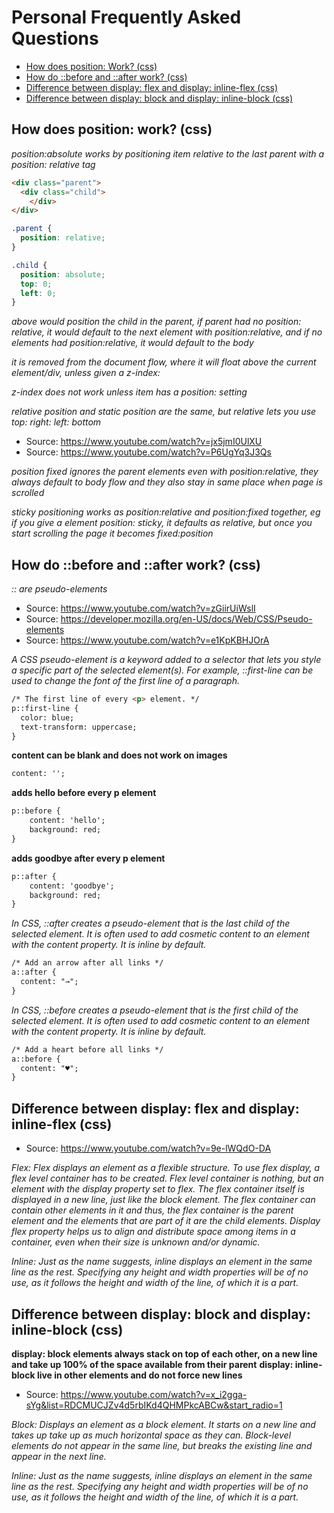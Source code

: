 # Personal Frequently Asked Questions

- [How does position: Work? (css)](#how-does-position:-work?-(css))
- [How do ::before and ::after work? (css)](#how-do-::before-and-::after-work?-(css))
- [Difference between display: flex and display: inline-flex (css)](#difference-between-display:-flex-and-display:-inline-flex-(css))
- [Difference between display: block and display: inline-block (css)](#difference-between-display:-block-and-display:-inline-block-(css))

## How does position: work? (css)

*position:absolute works by positioning item relative to the last parent with a position: relative tag*

```html
<div class="parent">
  <div class="child">
    </div>
</div>
```

```css
.parent {
  position: relative;
}

.child {
  position: absolute;
  top: 0;
  left: 0;
}
```
*above would position the child in the parent, if parent had no position: relative, it would default to the next element with position:relative, and if no elements had position:relative, it would default to the body*

*it is removed from the document flow, where it will float above the current element/div, unless given a z-index:*

*z-index does not work unless item has a position: setting*

*relative position and static position are the same, but relative lets you use top: right: left: bottom*
- Source: https://www.youtube.com/watch?v=jx5jmI0UlXU
- Source: https://www.youtube.com/watch?v=P6UgYq3J3Qs

*position fixed ignores the parent elements even with position:relative, they always default to body flow and they also stay in same place when page is scrolled*

*sticky positioning works as position:relative and position:fixed together, eg if you give a element position: sticky, it defaults as relative, but once you start scrolling the page it becomes fixed:position*

## How do ::before and ::after work? (css)
*:: are pseudo-elements*
- Source: https://www.youtube.com/watch?v=zGiirUiWslI
- Source: https://developer.mozilla.org/en-US/docs/Web/CSS/Pseudo-elements
- Source: https://www.youtube.com/watch?v=e1KpKBHJOrA

*A CSS pseudo-element is a keyword added to a selector that lets you style a specific part of the selected element(s). For example, ::first-line can be used to change the font of the first line of a paragraph.*
```html
/* The first line of every <p> element. */
p::first-line {
  color: blue;
  text-transform: uppercase;
}
```

**content can be blank and does not work on images**
```html
content: '';
```

**adds hello before every p element**
```html
p::before {
    content: 'hello';
    background: red;
}
```

**adds goodbye after every p element**
```html
p::after { 
    content: 'goodbye';
    background: red;
}
```

*In CSS, ::after creates a pseudo-element that is the last child of the selected element. It is often used to add cosmetic content to an element with the content property. It is inline by default.*
```html
/* Add an arrow after all links */
a::after {
  content: "→";
}
```

*In CSS, ::before creates a pseudo-element that is the first child of the selected element. It is often used to add cosmetic content to an element with the content property. It is inline by default.*
```html
/* Add a heart before all links */
a::before {
  content: "♥";
}
```

## Difference between display: flex and display: inline-flex (css)

- Source: https://www.youtube.com/watch?v=9e-lWQdO-DA

*Flex: Flex displays an element as a flexible structure. To use flex display, a flex level container has to be created. Flex level container is nothing, but an element with the display property set to flex. The flex container itself is displayed in a new line, just like the block element. The flex container can contain other elements in it and thus, the flex container is the parent element and the elements that are part of it are the child elements. Display flex property helps us to align and distribute space among items in a container, even when their size is unknown and/or dynamic.*

*Inline: Just as the name suggests, inline displays an element in the same line as the rest. Specifying any height and width properties will be of no use, as it follows the height and width of the line, of which it is a part.*

## Difference between display: block and display: inline-block (css)

**display: block elements always stack on top of each other, on a new line and take up 100% of the space available from their parent**
**display: inline-block live in other elements and do not force new lines**

- Source: https://www.youtube.com/watch?v=x_i2gga-sYg&list=RDCMUCJZv4d5rbIKd4QHMPkcABCw&start_radio=1

*Block: Displays an element as a block element. It starts on a new line and takes up take up as much horizontal space as they can. Block-level elements do not appear in the same line, but breaks the existing line and appear in the next line.*

*Inline: Just as the name suggests, inline displays an element in the same line as the rest. Specifying any height and width properties will be of no use, as it follows the height and width of the line, of which it is a part.*